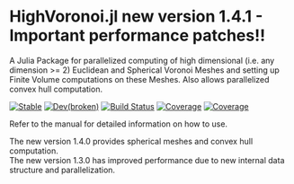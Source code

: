 # HighVoronoi.jl new version 1.4.1 - Important performance patches!!
A Julia Package for parallelized computing of high dimensional (i.e. any dimension >= 2) Euclidean and Spherical Voronoi Meshes and setting up Finite Volume computations on these Meshes. Also allows parallelized convex hull computation.

[![Stable](https://img.shields.io/badge/docs-stable-blue.svg)](https://martinheida.github.io/HighVoronoi.jl/stable/)
[![Dev(broken)](https://img.shields.io/badge/docs-dev-blue.svg)](https://martinheida.github.io/HighVoronoi.jl/dev/)
[![Build Status](https://github.com/martinheida/HighVoronoi.jl/actions/workflows/CI.yml/badge.svg?branch=main)](https://github.com/martinheida/HighVoronoi.jl/actions/workflows/CI.yml?query=branch%3Amain)
[![Coverage](https://codecov.io/gh/martinheida/HighVoronoi.jl/branch/main/graph/badge.svg)](https://codecov.io/gh/martinheida/HighVoronoi.jl)
[![Coverage](https://coveralls.io/repos/github/martinheida/HighVoronoi.jl/badge.svg?branch=main)](https://coveralls.io/github/martinheida/HighVoronoi.jl?branch=main)

Refer to the manual for detailed information on how to use.

The new version 1.4.0 provides spherical meshes and convex hull computation.  
The new version 1.3.0 has improved performance due to new internal data structure and parallelization.  

